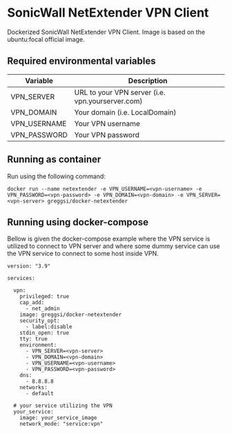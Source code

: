 # SonicWall NetExtender VPN Client

Dockerized SonicWall NetExtender VPN Client. Image is based on the ubuntu:focal official image.

## Required environmental variables

| Variable  | Description |
|---|---|
| VPN_SERVER | URL to your VPN server (i.e. vpn.yourserver.com) |
| VPN_DOMAIN | Your domain (i.e. LocalDomain) |
| VPN_USERNAME | Your VPN username |
| VPN_PASSWORD | Your VPN password |


## Running as container

Run using the following command:

```docker run --name netextender -e VPN_USERNAME=<vpn-username> -e VPN_PASSWORD=<vpn-password> -e VPN_DOMAIN=<vpn-domain> -e VPN_SERVER=<vpn-server> greggsi/docker-netextender```

## Running using docker-compose

Bellow is given the docker-compose example where the VPN service is utilized to connect to VPN server and where some dummy service can use the VPN service to connect to some host inside VPN.

```
version: "3.9"

services:  

  vpn:
    privileged: true
    cap_add:
      - net_admin
    image: greggsi/docker-netextender
    security_opt:
      - label:disable
    stdin_open: true
    tty: true
    environment:
      - VPN_SERVER=<vpn-server>
      - VPN_DOMAIN=<vpn-domain>
      - VPN_USERNAME=<vpn-username>
      - VPN_PASSWORD=<vpn-password>
    dns:
      - 8.8.8.8
    networks:
      - default
  
  # your service utilizing the VPN
  your_service:
    image: your_service_image
    network_mode: "service:vpn"
```